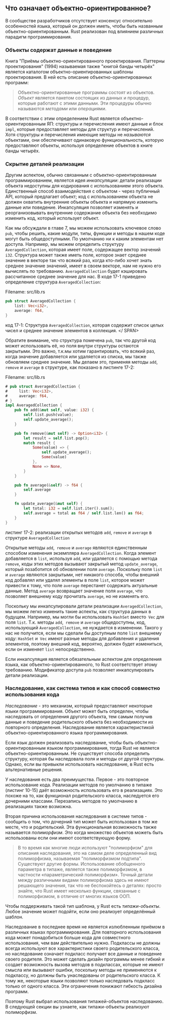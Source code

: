 ## Что означает объектно-ориентированное?

В сообществе разработчиков отсутствует консенсус относительно особенностей
языка, который он должен иметь, чтобы быть названным объектно-ориентированным.
Rust реализован под влиянием различных парадигм программирования.

### Объекты содержат данные и поведение

Книга "Приёмы объектно-ориентированного проектирования. Паттерны проектирования"
(1994) называемая также "книгой банды четырёх" является каталогом
объектно-ориентированных шаблоны проектирования. В ней есть описание
объектно-ориентированных программ:
> Объектно-ориентированные программы состоят из объектов. *Объект* является пакетом
> состоящих из данных и процедур, которые работают с этими данными. Эти процедуры
> обычно называются *методами* или *операциями*.

В соответствии с этим определением Rust является объектно-ориентированным ЯП:
структуры и перечисления имеют данные и блок `impl`, которые предоставляет методы
для структур и перечислений. Хотя структуры и перечисления имеющие методы
не *называются* объектами, они обеспечивают одинаковую функциональность, которую
предоставляют объекты, используя определение объектов в книге банды четырёх.

### Скрытие деталей реализации

Другим аспектом, обычно связанным с объектно-ориентированным программированием,
является идея *инкапсуляции*: детали реализации объекта недоступны для кодирования
с использованием этого объекта. Единственный способ взаимодействия с объектом -
через публичный API, который предлагает объект; код с использованием объекта не
должен охватить внутренние объекты объекта и напрямую изменить данные или поведение.
Инкапсуляция позволяет изменять и реорганизовывать внутренние содержание объекта
без необходимо изменить код, который использует объект.

Как мы обсуждали в главе 7, мы можем использовать ключевое слово `pub`, чтобы решить,
какие модули, типы, функции и методы в нашем коде могут быть общедоступными. По
умолчанию ни к каким элементам нет доступа. Например, мы можем определить структуру
`AveragedCollection`, которая имеет поле, содержащее вектор значений` i32`.
Структура может также иметь поле, которое знает среднее значение в векторе
так что всякий раз, когда кто-либо хочет знать среднее значение значений,
имеет в своем векторе, нам не нужно его вычислять по требованию. `AveragedCollection`
будет кэшировать рассчитанное среднее значение для нас. В коде 17-1 приведено
определение структура `AveragedCollection`:

<span class="filename">Filename: src/lib.rs</span>

```rust
pub struct AveragedCollection {
    list: Vec<i32>,
    average: f64,
}
```
<span class = "caption"> код 17-1: Структура `AveragedCollection`, которая
содержит список целых чисел и среднее значение элементов в коллекция. </ SPAN>

Обратите внимание, что структура помечена `pub`, так что другой код может использовать
её, но поля внутри структуры остаются закрытыми. Это важно, т.к.мы хотим гарантировать,
что всякий раз, когда значение добавляется или удаляется из списка, мы также
обновляем среднее значение. Мы делаем это, применяя методы `add`,` remove` и
`average` в структуре, как показано в листинге 17-2:

<span class="filename">Filename: src/lib.rs</span>

```rust
# pub struct AveragedCollection {
#     list: Vec<i32>,
#     average: f64,
# }
impl AveragedCollection {
    pub fn add(&mut self, value: i32) {
        self.list.push(value);
        self.update_average();
    }

    pub fn remove(&mut self) -> Option<i32> {
        let result = self.list.pop();
        match result {
            Some(value) => {
                self.update_average();
                Some(value)
            },
            None => None,
        }
    }

    pub fn average(&self) -> f64 {
        self.average
    }

    fn update_average(&mut self) {
        let total: i32 = self.list.iter().sum();
        self.average = total as f64 / self.list.len() as f64;
    }
}
```

<span class="caption">листинг 17-2: реализации открытых методов
`add`, `remove` и `average` в структуре `AveragedCollection`</span>

Открытые методы `add`,` remove` и `average` являются единственным способом изменения
экземпляра `AveragedCollection`. Когда элемент добавляется в `list`, используя
`add`, или удаляется с помощью метода` remove`, коды этих методов вызывают закрытый
метод `update_average`, который позаботится об обновлении поля `average`.
Поскольку поля `list` и `average` являются закрытыми, нет никакого способа, чтобы
внешний код добавлял или удалял элементы в поле `list`, которое может привести к
тому, что поле `average` перестанет содержать актуальные данные. Метод `average`
возвращает значение поля `average`, что позволяет внешнему коду прочитать `average`,
но не изменять его.

Поскольку мы инкапсулировали детали реализации `AveragedCollection`, мы можем легко
изменить такие аспекты, как структура данных в будущем. Например, мы могли бы
использовать `HashSet` вместо` Vec` для поля `list`. Т.к. методы `add`,` remove`
и `average` общедоступны, код, использующий `AveragedCollection`, не нуждается в
изменении. Такого у нас не получится, если мы сделали бы доступным поле `list`
внешнему коду: `HashSet` и` Vec` имеют разные методы для добавления и удаления
элементов, поэтому внешний код, вероятно, должен будет измениться, если он изменяет
`list` непосредственно.

Если инкапсуляция является обязательным аспектом для определения языка, как
объектно-ориентированного, то Rust соответствует этому требованию. Модификатор
доступа `pub`  позволяет инкапсулировать детали реализации.

### Наследование, как система типов и как способ совместно использования кода

*Наследование* - это механизм, который предоставляют некоторые языки программирования.
Объект может быть определен, чтобы наследовать от определения другого объекта,
тем самым получив данные и поведение родительского объекта без необходимости их
повторного определения. Наследование является характеристикой объектно-ориентированного
языка программирования.

Если язык должен реализовать наследование, чтобы быть объектно-ориентированным
языком программирования, тогда Rust не является объектно-ориентированным. Не
существует способа определить структуру, которая бы наследовала поля и методы от
другой структуры. Однако, если вы привыкли использовать наследование, в Rust есть
альтернативные решения.

У наследования есть два преимущества. Первое - это повторное использование кода.
Реализации методов по умолчанию в типаже (листинг 10-15) даёт возможность использовать
его в реализациях. Это похоже на то, как функционал родительского класса, наследуется
его дочерними классами. Перезапись методов по умолчанию в реализациях также возможна.

Вторая причина использования наследования в системе типов - сообщить о том, что
дочерний тип может быть использован в том же месте, что и родительский. Эта функциональная
возможность также называется *полиморфизм*. Это когда множество объектов можеть
быть использованы если они имеют соответствующую форму.

<!-- PROD: START BOX -->

> В то время как многие люди используют "полиморфизм" для описания наследования,
> это на самом деле определенный вид полиморфизма, называемая "полиморфизмом подтипа".
> Существуют другие формы. Использование обобщенного параметра в типаже, является
> также полиморфизмом, в частности «параметрический полиморфизм». Точный
> детали между различными видами полиморфизма здесь не имеют решающего значения,
> так что не беспокойтесь о деталях: просто знайте, что Rust имеет несколько
> функции, связанные с полиморфизмом, в отличие от многих языков ООП.


<!-- PROD: END BOX -->

Чтобы поддерживать такой тип шаблона, у Rust есть *типажи-объекты*.
Любое значение может подойти, если оно реализует определённый шаблон.

Наследование в последнее время не является излюбленным приёмом в различных языках
программирования. Для повторного использования кода может понадобиться
больше кода для совместного использования, чем вам действительно нужно. Подклассы
не должны всегда используют все характеристики своего родительского класса, но
наследование означает подкласс получает все данные и поведение своего родителя.
Это может сделать дизайн программы менее гибкий и создает возможность вызова методов
в подклассах, которые не имеют смысла или вызывают ошибки, поскольку методы не
применяются к подклассу, но должны быть унаследованы от родительского класса.
К тому же, некоторые языки позволяют только наследовать подкласс только от одного
класса. Эти ограничения понижают гибкость дизайна программ.

Поэтому Rust выбрал использования типажей-объектов наследованию. В следующей секции
вы узнаете, как типажи-объекты реализуют полиморфизм.
